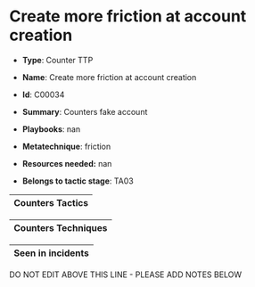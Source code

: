# Create more friction at account creation

* **Type**: Counter TTP

* **Name**: Create more friction at account creation

* **Id**: C00034

* **Summary**: Counters fake account

* **Playbooks**: nan

* **Metatechnique**: friction

* **Resources needed:** nan

* **Belongs to tactic stage**: TA03


| Counters Tactics |
| ---------------- |



| Counters Techniques |
| ------------------- |



| Seen in incidents |
| ----------------- |

DO NOT EDIT ABOVE THIS LINE - PLEASE ADD NOTES BELOW